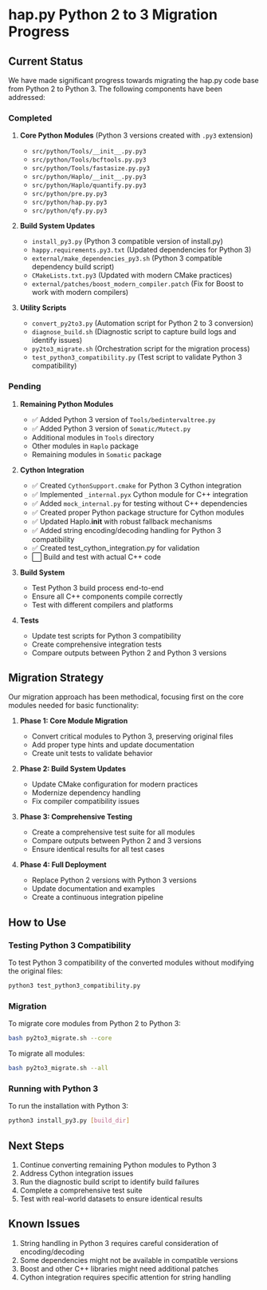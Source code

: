 # hap.py Python 2 to 3 Migration Progress

## Current Status

We have made significant progress towards migrating the hap.py code base from Python 2 to Python 3. The following components have been addressed:

### Completed

1. **Core Python Modules** (Python 3 versions created with `.py3` extension)
   - `src/python/Tools/__init__.py.py3`
   - `src/python/Tools/bcftools.py.py3`
   - `src/python/Tools/fastasize.py.py3`
   - `src/python/Haplo/__init__.py.py3` 
   - `src/python/Haplo/quantify.py.py3`
   - `src/python/pre.py.py3`
   - `src/python/hap.py.py3`
   - `src/python/qfy.py.py3`

2. **Build System Updates**
   - `install_py3.py` (Python 3 compatible version of install.py)
   - `happy.requirements.py3.txt` (Updated dependencies for Python 3)
   - `external/make_dependencies_py3.sh` (Python 3 compatible dependency build script)
   - `CMakeLists.txt.py3` (Updated with modern CMake practices)
   - `external/patches/boost_modern_compiler.patch` (Fix for Boost to work with modern compilers)

3. **Utility Scripts**
   - `convert_py2to3.py` (Automation script for Python 2 to 3 conversion)
   - `diagnose_build.sh` (Diagnostic script to capture build logs and identify issues)
   - `py2to3_migrate.sh` (Orchestration script for the migration process)
   - `test_python3_compatibility.py` (Test script to validate Python 3 compatibility)

### Pending

1. **Remaining Python Modules**
   - ✅ Added Python 3 version of `Tools/bedintervaltree.py`
   - ✅ Added Python 3 version of `Somatic/Mutect.py`
   - Additional modules in `Tools` directory
   - Other modules in `Haplo` package
   - Remaining modules in `Somatic` package

2. **Cython Integration**
   - ✅ Created `CythonSupport.cmake` for Python 3 Cython integration
   - ✅ Implemented `_internal.pyx` Cython module for C++ integration
   - ✅ Added `mock_internal.py` for testing without C++ dependencies
   - ✅ Created proper Python package structure for Cython modules
   - ✅ Updated Haplo.__init__ with robust fallback mechanisms
   - ✅ Added string encoding/decoding handling for Python 3 compatibility
   - ✅ Created test_cython_integration.py for validation
   - ⬜ Build and test with actual C++ code

3. **Build System**
   - Test Python 3 build process end-to-end
   - Ensure all C++ components compile correctly
   - Test with different compilers and platforms

4. **Tests**
   - Update test scripts for Python 3 compatibility
   - Create comprehensive integration tests
   - Compare outputs between Python 2 and Python 3 versions

## Migration Strategy

Our migration approach has been methodical, focusing first on the core modules needed for basic functionality:

1. **Phase 1: Core Module Migration**
   - Convert critical modules to Python 3, preserving original files
   - Add proper type hints and update documentation
   - Create unit tests to validate behavior

2. **Phase 2: Build System Updates**
   - Update CMake configuration for modern practices
   - Modernize dependency handling
   - Fix compiler compatibility issues

3. **Phase 3: Comprehensive Testing**
   - Create a comprehensive test suite for all modules
   - Compare outputs between Python 2 and 3 versions
   - Ensure identical results for all test cases

4. **Phase 4: Full Deployment**
   - Replace Python 2 versions with Python 3 versions
   - Update documentation and examples
   - Create a continuous integration pipeline

## How to Use

### Testing Python 3 Compatibility

To test Python 3 compatibility of the converted modules without modifying the original files:

```bash
python3 test_python3_compatibility.py
```

### Migration

To migrate core modules from Python 2 to Python 3:

```bash
bash py2to3_migrate.sh --core
```

To migrate all modules:

```bash
bash py2to3_migrate.sh --all
```

### Running with Python 3

To run the installation with Python 3:

```bash
python3 install_py3.py [build_dir]
```

## Next Steps

1. Continue converting remaining Python modules to Python 3
2. Address Cython integration issues
3. Run the diagnostic build script to identify build failures
4. Complete a comprehensive test suite
5. Test with real-world datasets to ensure identical results

## Known Issues

1. String handling in Python 3 requires careful consideration of encoding/decoding
2. Some dependencies might not be available in compatible versions
3. Boost and other C++ libraries might need additional patches
4. Cython integration requires specific attention for string handling
